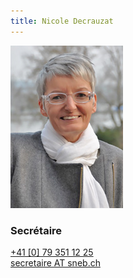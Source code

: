 ```yaml
---
title: Nicole Decrauzat  
---
```

![](img.jpg?classes=img-rounded)
### Secrétaire  
 [+41 [0] 79 351 12 25](tel:+41793511225)  
[secretaire AT sneb.ch](mailto:secretaire@sneb.ch)
